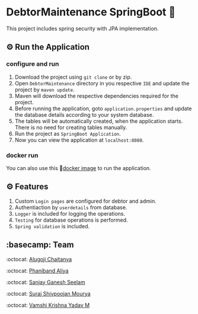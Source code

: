 # DebtorMaintenance SpringBoot :leaves:

This project includes spring security with JPA implementation.

## :gear: Run the Application

### configure and run

1. Download the project using ```git clone``` or by zip.
2. Open ```DebtorMaintenance``` directory in you respective ```IDE``` and update the project by ```maven update```.
3. Maven will download the respective dependencies required for the project.
4. Before running the application, goto ```application.properties``` and update the database details according to your system database.
5. The tables will be automatically created, when the application starts. There is no need for creating tables manually.
6. Run the project as ```SpringBoot Application```.
7. Now you can view the application at ```localhost:8080```.
### docker run
You can also use this :whale:[docker image](https://hub.docker.com/repository/docker/sanjayganesh/debtormaintenance) to run the application.

## :gear: Features

1. Custom ```Login pages``` are configured for debtor and admin.
2. Authentiaction by ```userdetails``` from database.
3. ```Logger``` is included for logging the operations.
4. ```Testing``` for database operations is performed.
5. ```Spring validation``` is included.

## :basecamp: Team

:octocat:	[Alugoji Chaitanya](https://github.com/Chaitanya0781)

:octocat:	[Phaniband Aliya](https://github.com/AliyaKhanP)

:octocat:	[Sanjay Ganesh Seelam](https://github.com/Sanju525)

:octocat:	[Suraj Shivpoojan Mourya](https://github.com/suraj-10)

:octocat:	[Vamshi Krishna Yadav M](https://github.com/Mvkyadav)

